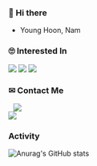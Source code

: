 ### 👋 Hi there 

<!--
**Nam-Younghoon/Nam-Younghoon** is a ✨ _special_ ✨ repository because its `README.md` (this file) appears on your GitHub profile.

Here are some ideas to get you started:

- 🔭 I’m currently working on ...
- 🌱 I’m currently learning ...
- 👯 I’m looking to collaborate on ...
- 🤔 I’m looking for help with ...
- 💬 Ask me about ...
- 📫 How to reach me: ...
- 😄 Pronouns: ...
- ⚡ Fun fact: ...
-->

  <ul>
  <li> Young Hoon, Nam </li>
  </ul>
  
  ### 🙄 Interested In
  <img src="https://img.shields.io/badge/-Android-3DDC84?logo=Android&logoColor=white"/>
  <img src="https://img.shields.io/badge/flutter-02569B?logo=flutter&logoColor=skyblue"/>
  <img src="https://img.shields.io/badge/python-blue?logo=python&logoColor=white"/>

  
  ### ✉ Contact Me
  
  <a href="https://www.instagram.com/n.y.hoon/" >
  <img src="http://img.shields.io/badge/-Instagram-black?style=flat&logo=Instagram&link=https://instagram.com/alpox.dev/" style="height : auto; margin-left : 10px; margin-right : 10px;"/>
  </a>
  <br>
  <a href="mailto:huny3410@gmail.com" target="_blank">
  <img src="https://img.shields.io/badge/Gmail-d14836?style=flat-square&logo=Gmail&logoColor=white"/>
  </a>
  

  ### Activity
  ![Anurag's GitHub stats](https://github-readme-stats.vercel.app/api?username=Nam-Younghoon&count_private=true&show_icons=true&theme=radical)
